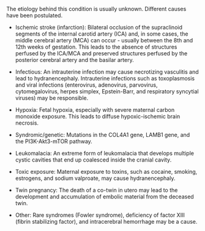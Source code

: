 The etiology behind this condition is usually unknown. Different causes have been postulated.

- Ischemic stroke (infarction): Bilateral occlusion of the supraclinoid segments of the internal carotid artery (ICA) and, in some cases, the middle cerebral artery (MCA) can occur - usually between the 8th and 12th weeks of gestation. This leads to the absence of structures perfused by the ICA/MCA and preserved structures perfused by the posterior cerebral artery and the basilar artery.

- Infectious: An intrauterine infection may cause necrotizing vasculitis and lead to hydranencephaly. Intrauterine infections such as toxoplasmosis and viral infections (enterovirus, adenovirus, parvovirus, cytomegalovirus, herpes simplex, Epstein-Barr, and respiratory syncytial viruses) may be responsible.

- Hypoxia: Fetal hypoxia, especially with severe maternal carbon monoxide exposure. This leads to diffuse hypoxic-ischemic brain necrosis.

- Syndromic/genetic: Mutations in the COL4A1 gene, LAMB1 gene, and the PI3K-Akt3-mTOR pathway.

- Leukomalacia: An extreme form of leukomalacia that develops multiple cystic cavities that end up coalesced inside the cranial cavity.

- Toxic exposure: Maternal exposure to toxins, such as cocaine, smoking, estrogens, and sodium valproate, may cause hydranencephaly.

- Twin pregnancy: The death of a co-twin in utero may lead to the development and accumulation of embolic material from the deceased twin.

- Other: Rare syndromes (Fowler syndrome), deficiency of factor XIII (fibrin stabilizing factor), and intracerebral hemorrhage may be a cause.